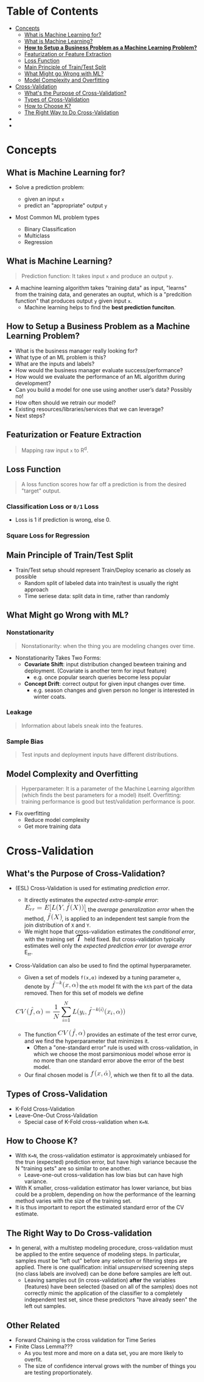 # Table of Contents
* [Concepts](#concepts)
  * [What is Machine Learning for?](#what-is-machine-learning-for)
  * [What is Machine Learning?](#what-is-machine-learning)
  * **[How to Setup a Business Problem as a Machine Learning Problem?](#how-to-setup-a-business-problem-as-a-machine-learning-problem)**
  * [Featurization or Feature Extraction](#featurization-or-feature-extraction)
  * [Loss Function](#loss-function)
  * [Main Principle of Train/Test Split](#main-principle-of-traintest-split)
  * [What Might go Wrong with ML?](#what-might-go-wrong-with-ml)
  * [Model Complexity and Overfitting](#model-complexity-and-overfitting)  
* [Cross-Validation](#cross-validation)
  * [What's the Purpose of Cross-Validation?](#whats-the-purpose-of-cross-validation)
  * [Types of Cross-Validation](#types-of-cross-validation)
  * [How to Choose K?](#how-to-choose-k)
  * [The Right Way to Do Cross-Validation](#the-right-way-to-do-cross-validation)
* [](#)
* [](#)



# Concepts
## What is Machine Learning for?
* Solve a prediction problem: 
  * given an input `x`
  * predict an "appropriate" output `y`

* Most Common ML problem types
  * Binary Classification
  * Multiclass
  * Regression


## What is Machine Learning?
> Prediction function: It takes input `x` and produce an output `y`.
* A machine learning algorithm takes "training data" as input, "learns" from the training data, and generates an ouptut, which is a "predcition function" that produces output `y` given input `x`.
  * Machine learning helps to find the **best prediction funciton**. 

## How to Setup a Business Problem as a Machine Learning Problem?
* What is the business manager really looking for?
* What type of an ML problem is this?
* What are the inputs and labels?
* How would the business manager evaluate success/performance?
* How would we evaluate the performance of an ML algorithm during development?
* Can you build a model for one use using another user’s data? Possibly no!
* How often should we retrain our model?
* Existing resources/libraries/services that we can leverage?
* Next steps?


## Featurization or Feature Extraction
> Mapping raw input `x` to R<sup>d</sup>.

## Loss Function
> A loss function scores how far off a prediction is from the desired "target" output.

### Classification Loss or `0/1` Loss
* Loss is 1 if prediction is wrong, else 0.

### Square Loss for Regression

## Main Principle of Train/Test Split
* Train/Test setup should represent Train/Deploy scenario as closely as possible
  * Random split of labeled data into train/test is usually the right approach
  * Time seriese data: split data in time, rather than randomly

## What Might go Wrong with ML? 
### Nonstationarity
> Nonstationarity: when the thing you are modeling changes over time.
* Nonstationarity Takes Two Forms:
  * **Covariate Shift**: input distribution changed bewteen training and deployment. (Covariate is another term for input feature)
    * e.g. once popular search queries become less popular
  * **Concept Drift**: correct output for given input changes over time.
    * e.g. season changes and given person no longer is interested in winter coats.

### Leakage
> Information about labels sneak into the features.

### Sample Bias
> Test inputs and deployment inputs have different distributions.

## Model Complexity and Overfitting
> Hyperparameter: It is a parameter of the Machine Learning algorithm (which finds the best parameters for a model) itself.
> Overfitting: training performance is good but test/validation performance is poor.

* Fix overfitting
  * Reduce model complexity
  * Get more training data



# Cross-Validation

## What's the Purpose of Cross-Validation?
* (ESL) Cross-Validation is used for estimating *prediction error*.
  * It directly estimates the *expected extra-sample error*: ![expected extra-sample error](resources/ExpectedExtraSampleErrorEqn.gif), the *average generalization error* when the method, ![hat_f(x)](resources/hatfX.gif), is applied to an independent test sample from the join distribution of `X` and `Y`.
  * We might hope that cross-validation estimates the *conditional error*, with the training set ![Tau](resources/UpperTau.gif) held fixed. But cross-validation typically estimates well only the *expected prediction error* (or *average error* E<sub>rr</sub>.

* Cross-Validation can also be used to find the optimal hyperparameter.
  * Given a set of models `f(x,α)` indexed by a tuning parameter `α`, denote by ![The Alphath model fit with the k-th part of the data removed](resources/alphath_model_fit_wo_kth_data.gif) the `αth` model fit with the `kth` part of the data removed. Then for this set of models we define
  
  ![Cross-Validation-with-Alpha-Equation](resources/cv_alpha_eqn.gif)
  
  * The function ![cross_validation_prediction_error](resources/cv_alpha.gif) provides an estimate of the test error curve, and we find the hyperparameter that minimizes it.
    * Often a "one-standard error" rule is used with cross-validation, in which we choose the most parsimonious model whose error is no more than one standard error above the error of the best model.
  * Our final chosen model is ![chosen_model](resources/f_alpha.gif), which we then fit to all the data.

## Types of Cross-Validation
* K-Fold Cross-Validation  
* Leave-One-Out Cross-Validation
  * Special case of K-Fold cross-validation when `K=N`.

## How to Choose K?
* With `K=N`, the cross-validation estimator is approximately unbiased for the trun (expected) prediction error, but have high variance because the N "training sets" are so similar to one another.
  * Leave-one-out cross-validation has low bias but can have high variance. 
* With K smaller, cross-validation estimator has lower variance, but bias could be a problem, depending on how the performance of the learning method varies with the size of the training set. 
* It is thus important to report the estimated standard error of the CV estimate. 

## The Right Way to Do Cross-validation
* In general, with a multistep modeling procedure, cross-validation must be applied to the entire sequence of modeling steps. In particular, samples must be "left out" before any selection or filtering steps are applied. There is one qualification: initial *unsupervised* screening steps (no class labels are involved) can be done before samples are left out. 
  * Leaving samples out (in cross-validation) **after** the variables (features) have been selected (based on all of the samples) does not correctly mimic the application of the classifier to a completely independent test set, since these predictors "have already seen" the left out samples. 

## Other Related
* Forward Chaining is the cross validation for Time Series
* Finite Class Lemma???
  * As you test more and more on a data set, you are more likely to overfit.
  * The size of confidence interval grows with the number of things you are testing proportionately.  

